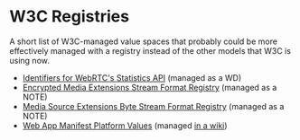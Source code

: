 # W3C Registries

A short list of W3C-managed value spaces that probably could be more effectively managed with a registry instead of the other models that W3C is using now.

* [Identifiers for WebRTC's Statistics API](https://www.w3.org/TR/webrtc-stats/) (managed as a WD)
* [Encrypted Media Extensions Stream Format Registry](https://www.w3.org/TR/eme-stream-registry/) (managed as a NOTE)
* [Media Source Extensions Byte Stream Format Registry](https://www.w3.org/TR/2016/NOTE-mse-byte-stream-format-registry-20161004/) (managed as a NOTE)
* [Web App Manifest Platform Values](https://www.w3.org/TR/appmanifest/#manifest-and-its-members) (managed [in a wiki](https://github.com/w3c/manifest/wiki/Platforms))
